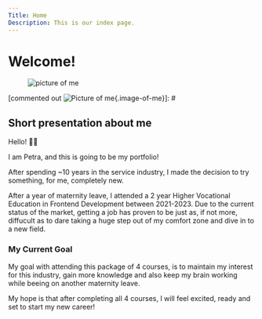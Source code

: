 ```yaml
---
Title: Home
Description: This is our index page.
---
```


Welcome!
==========================

<aside class="aside">
<figure>
<img src="%base_url%?assets/img/me-small.png" class="image-of-me" alt="picture of me">
</figure>
</aside>

[commented out ![Picture of me](%base_url%/image/me-small.png){.image-of-me}]: #

## Short presentation about me

Hello! <span class="greeting"> &#128075;&#127996; </span>


I am Petra, and this is going to be my portfolio!

After spending ~10 years in the service industry, I made the decision to try something, for me, completely new.

After a year of maternity leave, I attended a 2 year Higher Vocational Education in Frontend Development between 2021-2023. Due to the current status of the market, getting a job has proven to be just as, if not more, diffucult as to dare taking a huge step out of my comfort zone and dive in to a new field. 


### My Current Goal

My goal with attending this package of 4 courses, is to maintain my interest for this industry, gain more knowledge and also keep my brain working while beeing on another maternity leave.

My hope is that after completing all 4 courses, I will feel excited, ready and set to start my new career! 
